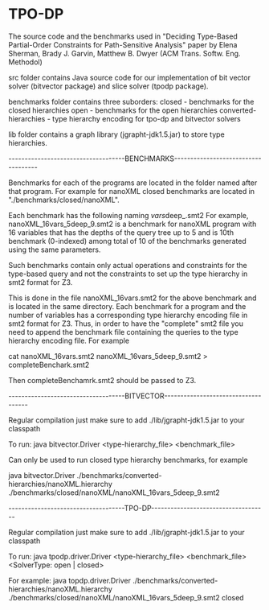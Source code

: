 # TPO-DP
The source code and the benchmarks used in "Deciding Type-Based Partial-Order Constraints for Path-Sensitive Analysis"  paper by Elena Sherman, Brady J. Garvin, Matthew B. Dwyer (ACM Trans. Softw. Eng. Methodol)

src folder contains Java source code for our implementation of bit vector solver (bitvector package) and slice solver (tpodp package).

benchmarks folder contains three suborders:
	closed - benchmarks for the closed hierarchies
	open - benchmarks for the open hierarchies
	converted-hierarchies - type hierarchy encoding for tpo-dp and bitvector solvers
	
lib folder contains a graph library (jgrapht-jdk1.5.jar) to store type hierarchies.

------------------------------------BENCHMARKS------------------------------------

Benchmarks for each of the programs are located in the folder named after that program. For example for nanoXML closed benchmarks are located in "./benchmarks/closed/nanoXML".

Each benchmark has the following naming
<programName>_<NumberOfVars>vars_<TreeDepths>deep_<id>.smt2
For example,
nanoXML_16vars_5deep_9.smt2
is a benchmark for nanoXML program with 16 variables that has the depths of the query tree up to 5 and is 10th benchmark (0-indexed) among total of 10 of the benchmarks generated using the same parameters. 

Such benchmarks contain only actual operations and constraints for the type-based query and not the constraints to set up the type hierarchy in smt2 format for Z3.

This is done in the file 
nanoXML_16vars.smt2 
for the above benchmark and is located in the same directory. Each benchmark for a program and the number of variables has a corresponding type hierarchy encoding file in smt2 format for Z3. Thus, in order to have the "complete" smt2 file you need to append the benchmark file containing the queries to the type hierarchy encoding file. For example

cat nanoXML_16vars.smt2 nanoXML_16vars_5deep_9.smt2 > completeBenchark.smt2

Then completeBenchamrk.smt2 should be passed to Z3.

------------------------------------BITVECTOR------------------------------------

Regular compilation just make sure to add ./lib/jgrapht-jdk1.5.jar to your classpath

To run:
java bitvector.Driver <type-hierarchy_file> <benchmark_file>

Can only be used to run closed type hierarchy benchmarks, for example

java bitvector.Driver ./benchmarks/converted-hierarchies/nanoXML.hierarchy  ./benchmarks/closed/nanoXML/nanoXML_16vars_5deep_9.smt2


------------------------------------TPO-DP------------------------------------

Regular compilation just make sure to add ./lib/jgrapht-jdk1.5.jar to your classpath 

To run:
java tpodp.driver.Driver <type-hierarchy_file> <benchmark_file> <SolverType: open | closed>

For example:
java topdp.driver.Driver ./benchmarks/converted-hierarchies/nanoXML.hierarchy  ./benchmarks/closed/nanoXML/nanoXML_16vars_5deep_9.smt2 closed
